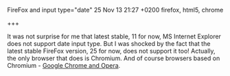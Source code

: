FireFox and input type="date"
25 Nov 13 21:27 +0200
firefox, html5, chrome

+++

It was not surprise for me that latest stable, 11 for now, MS Internet Explorer does not support date input type. But I was shocked by the fact that the latest stable FireFox version, 25 for now, does not support it too! Actually, the only browser that does is Chromium. And of course browsers based on Chromium - [Google Chrome and Opera](http://caniuse.com/input-datetime).

